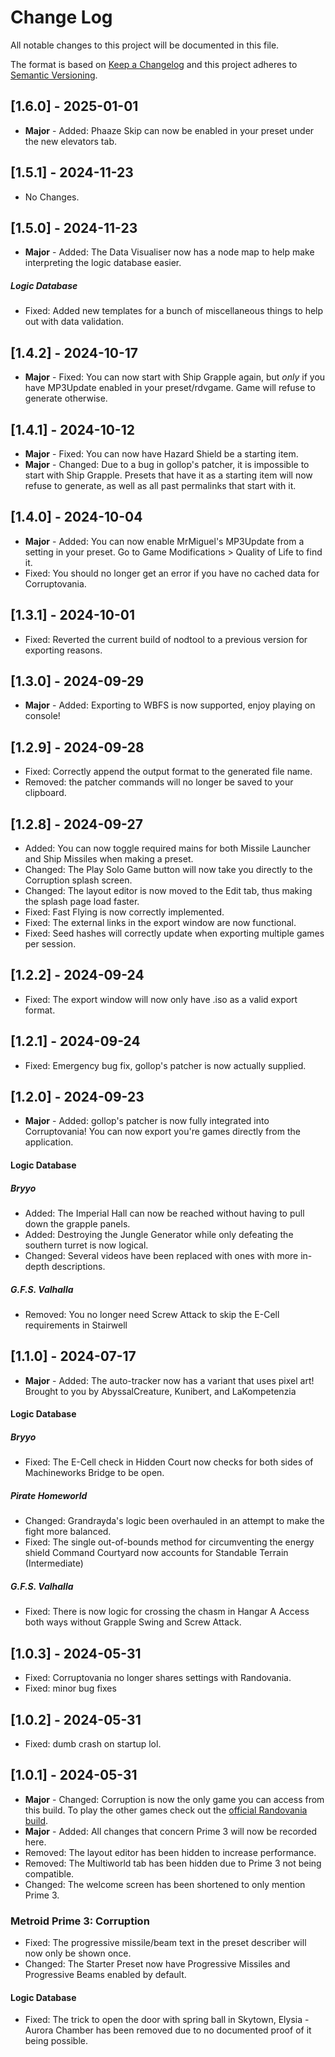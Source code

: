 # Change Log

All notable changes to this project will be documented in this file.

The format is based on [Keep a Changelog](https://keepachangelog.com/en/1.0.0/)
and this project adheres to [Semantic Versioning](https://semver.org/spec/v2.0.0.html).

## [1.6.0] - 2025-01-01

- **Major** - Added: Phaaze Skip can now be enabled in your preset under the new elevators tab.

## [1.5.1] - 2024-11-23

- No Changes.

## [1.5.0] - 2024-11-23

- **Major** - Added: The Data Visualiser now has a node map to help make interpreting the logic database easier.

##### Logic Database

- Fixed: Added new templates for a bunch of miscellaneous things to help out with data validation.

## [1.4.2] - 2024-10-17

- **Major** - Fixed: You can now start with Ship Grapple again, but *only* if you have MP3Update enabled in your preset/rdvgame. Game will refuse to generate otherwise.

## [1.4.1] - 2024-10-12

- **Major** - Fixed: You can now have Hazard Shield be a starting item.
- **Major** - Changed: Due to a bug in gollop's patcher, it is impossible to start with Ship Grapple. Presets that have it as a starting item will now refuse to generate, as well as all past permalinks that start with it.

## [1.4.0] - 2024-10-04

- **Major** - Added: You can now enable MrMiguel's MP3Update from a setting in your preset. Go to Game Modifications > Quality of Life to find it.
- Fixed: You should no longer get an error if you have no cached data for Corruptovania.

## [1.3.1] - 2024-10-01

- Fixed: Reverted the current build of nodtool to a previous version for exporting reasons.

## [1.3.0] - 2024-09-29

- **Major** - Added: Exporting to WBFS is now supported, enjoy playing on console!

## [1.2.9] - 2024-09-28

- Fixed: Correctly append the output format to the generated file name.
- Removed: the patcher commands will no longer be saved to your clipboard.

## [1.2.8] - 2024-09-27

- Added: You can now toggle required mains for both Missile Launcher and Ship Missiles when making a preset.
- Changed: The Play Solo Game button will now take you directly to the Corruption splash screen.
- Changed: The layout editor is now moved to the Edit tab, thus making the splash page load faster.
- Fixed: Fast Flying is now correctly implemented.
- Fixed: The external links in the export window are now functional.
- Fixed: Seed hashes will correctly update when exporting multiple games per session.

## [1.2.2] - 2024-09-24

- Fixed: The export window will now only have .iso as a valid export format.

## [1.2.1] - 2024-09-24

- Fixed: Emergency bug fix, gollop's patcher is now actually supplied.

## [1.2.0] - 2024-09-23

- **Major** - Added: gollop's patcher is now fully integrated into Corruptovania! You can now export you're games directly from the application.

#### Logic Database

##### Bryyo

- Added: The Imperial Hall can now be reached without having to pull down the grapple panels.
- Added: Destroying the Jungle Generator while only defeating the southern turret is now logical.
- Changed: Several videos have been replaced with ones with more in-depth descriptions.

##### G.F.S. Valhalla

- Removed: You no longer need Screw Attack to skip the E-Cell requirements in Stairwell

## [1.1.0] - 2024-07-17

- **Major** - Added: The auto-tracker now has a variant that uses pixel art! Brought to you by AbyssalCreature, Kunibert, and LaKompetenzia

#### Logic Database

##### Bryyo

- Fixed: The E-Cell check in Hidden Court now checks for both sides of Machineworks Bridge to be open.

##### Pirate Homeworld

- Changed: Grandrayda's logic been overhauled in an attempt to make the fight more balanced.
- Fixed: The single out-of-bounds method for circumventing the energy shield Command Courtyard now accounts for Standable Terrain (Intermediate)

##### G.F.S. Valhalla

- Fixed: There is now logic for crossing the chasm in Hangar A Access both ways without Grapple Swing and Screw Attack.

## [1.0.3] - 2024-05-31

- Fixed: Corruptovania no longer shares settings with Randovania.
- Fixed: minor bug fixes

## [1.0.2] - 2024-05-31

- Fixed: dumb crash on startup lol.

## [1.0.1] - 2024-05-31

- **Major** - Changed: Corruption is now the only game you can access from this build. To play the other games check out the [official Randovania build](https://github.com/randovania/randovania/releases/latest).
- **Major** - Added: All changes that concern Prime 3 will now be recorded here.
- Removed: The layout editor has been hidden to increase performance.
- Removed: The Multiworld tab has been hidden due to Prime 3 not being compatible.
- Changed: The welcome screen has been shortened to only mention Prime 3.

### Metroid Prime 3: Corruption

- Fixed: The progressive missile/beam text in the preset describer will now only be shown once.
- Changed: The Starter Preset now have Progressive Missiles and Progressive Beams enabled by default.

#### Logic Database

- Fixed: The trick to open the door with spring ball in Skytown, Elysia - Aurora Chamber has been removed due to no documented proof of it being possible.